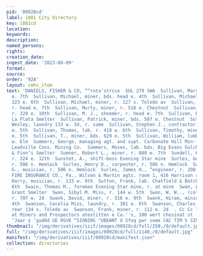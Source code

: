 ```yaml
---
pid: '00928cd'
label: 1881 City Directory
key: 1881cd
location: 
keywords: 
description: 
named_persons: 
rights: 
creation_date: 
ingest_date: '2023-08-09'
format: 
source: 
order: '928'
layout: cmhc_item
text: 'DANIELS, FISHER & CO, ““rnta‘strcce  SUL 279 SWA  Sullivan, Mary Miss, r. 431
  e. 7th  Sullivan, Michael, miner, bds. head e. 4th  Sullivan, Michael, miner, bds.
  323 e. 6th  Sullivan, Michael, miner, r. 127 s. Toledo av  Sullivan, Michael, miner,
  r. head e. 7th  Sullivan, Murty, miner, r. 510 e. Chestnut  Sullivan, M. E., miner,
  r. 329 e. 10th  Sullivan, M. J., shoemkr, r. head e. 7th  Sullivan, Patrick, lab.
  La Plata Smelter  Sullivan, Patrick, miner, bds. 507 e. Chestnut  Sullivan, Ralph
  Wesley, laundry 133 w. 3d, r. same  Sullivan, Stephen J., contractor, r. rear 701
  e. 5th  Sullivan, Thomas, lab. r. 418 w. 6th  Sullivan, Timothy, miner, r. head
  e. 5th  Sullivan, T., miner, bds. 629 e. 5th  Sullivan, William, lumberman, r. 120
  w. Elm  Summers, George, managing agt. and supt. Carbonate Hill Min- ing Co. r.
  Leadville Cons. Mining Co.  Summers, Moses, lab. bds. Big Evans Gulch nr. Cummings
  & Finn’s Smelter  Sumner, Robert L., miner, r. 809 e. 7th  Sundell, Kreck, smelter,
  r. 324 e. 12th  Sunstet, A., shift-boss Evening Star mine  Surles, George, musician,
  r. 506 n. Hemlock  Surles, Henry D., carpenter, r. 506 n. Hemlock  Surles, Horace
  G., musician, r. 506 n. Hemlock  Surles, James H., “engineer, r. 298 e. 5th  SUSQUEHANNA
  FIRE INSURANCE CO., Pa., Wilson & Martin agts. room 1, 416 Harrison av  Sutherland,
  Harry, musician, r. 133 w. 9th  Sutton, Frank, lab. Chatfield & Batchellor, r. 126°%e.
  6th  Swain, Thomas M., foreman Evening Star mine, r. at mine  Swan, A. W., sampler
  Grant Smelter  Swan, Sibyl M. Miss, r. 144 w. 5th  Swan, W. W.., (col’d) porter,
  r. 707 w. 2d  Swank, David, miner, r. 316 e. 9th  Swank, Hiram, mining, r. 409 e.
  4th  Swanson, Cecelia Miss, laundry, r. 301 e. 6th  Swanson, Charles V., lab. r.
  rear 134 s. Toledo av  Swanson, Frank, miner, r. 112 e. 2d  . Cc Cc lete Outfit
  at Miners and Prospectors atextitten e Co.''s, 100 wert chesinat st        ‘O''d
  ‘Jaar ¢ ‘gud0d UE HSVE “SIONINS "UBEWNT U Sfoq pwr some CAC TIM % SINVITTIM '
thumbnail: "/img/derivatives/iiif/images/00928cd/full/250,/0/default.jpg"
full: "/img/derivatives/iiif/images/00928cd/full/1140,/0/default.jpg"
manifest: "/img/derivatives/iiif/00928cd/manifest.json"
collection: directories
---
```

